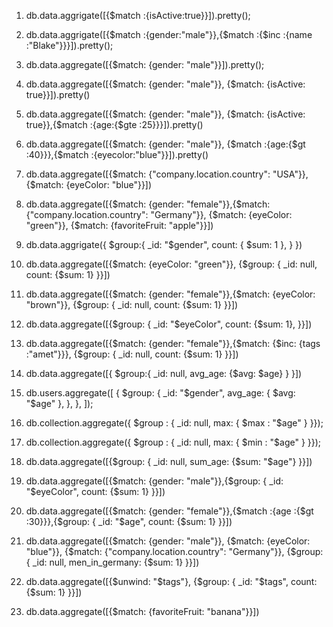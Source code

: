 1. db.data.aggrigate([{$match :{isActive:true}}]).pretty();

2. db.data.aggrigate([{$match :{gender:"male"}},{$match :{$inc :{name :"Blake"}}}]).pretty();

3. db.data.aggregate([{$match: {gender: "male"}}]).pretty();

4. db.data.aggregate([{$match: {gender: "male"}}, {$match: {isActive: true}}]).pretty()

5. db.data.aggregate([{$match: {gender: "male"}}, {$match: {isActive: true}},{$match :{age:{$gte :25}}}]).pretty()

6. db.data.aggregate([{$match: {gender: "male"}}, {$match :{age:{$gt :40}}},{$match :{eyecolor:"blue"}}]).pretty()

7. db.data.aggregate([{$match: {"company.location.country": "USA"}}, {$match: {eyeColor: "blue"}}])

8. db.data.aggregate([{$match: {gender: "female"}},{$match: {"company.location.country": "Germany"}}, {$match: {eyeColor: "green"}}, {$match: {favoriteFruit: "apple"}}])

9. db.data.aggrigate({
   $group:{
        _id: "$gender",
   count: { $sum: 1 },
   }
   })

10. db.data.aggregate([{$match: {eyeColor: "green"}}, {$group: {
    _id: null,
    count: {$sum: 1}
    }}])

11. db.data.aggregate([{$match: {gender: "female"}},{$match: {eyeColor: "brown"}}, {$group: {
    _id: null,
    count: {$sum: 1}
    }}])

12. db.data.aggregate([{$group: {
    _id: "$eyeColor",
    count: {$sum: 1},
    }}])

13. db.data.aggregate([{$match: {gender: "female"}},{$match: {$inc: {tags :"amet"}}}, {$group: {
    _id: null,
    count: {$sum: 1}
    }}])

14. db.data.aggregate([{
    $group:{
    _id: null,
    avg_age: {$avg: $age}
    }
    }])

15. db.users.aggregate([
    {
    $group: {
    _id: "$gender",
    avg_age: { $avg: "$age" },
    },
    },
    ]);

16. db.collection.aggregate({
    $group : { 
        _id: null, 
        max: { $max : "$age" }
    }});

17. db.collection.aggregate({
    $group : { 
        _id: null, 
        max: { $min : "$age" }
    }});

18. db.data.aggregate([{$group: {
    _id: null,
    sum_age: {$sum: "$age"}
    }}])

19. db.data.aggregate([{$match: {gender: "male"}},{$group: {
    _id: "$eyeColor",
    count: {$sum: 1}
    }}])

20. db.data.aggregate([{$match: {gender: "female"}},{$match :{age :{$gt :30}}},{$group: {
    _id: "$age",
    count: {$sum: 1}
    }}])

21. db.data.aggregate([{$match: {gender: "male"}}, {$match: {eyeColor: "blue"}}, {$match: {"company.location.country": "Germany"}}, {$group: {
    _id: null,
    men_in_germany: {$sum: 1}
    }}])

22. db.data.aggregate([{$unwind: "$tags"}, {$group: {
    _id: "$tags",
    count: {$sum: 1}
    }}])

23. db.data.aggregate([{$match: {favoriteFruit: "banana"}}])
